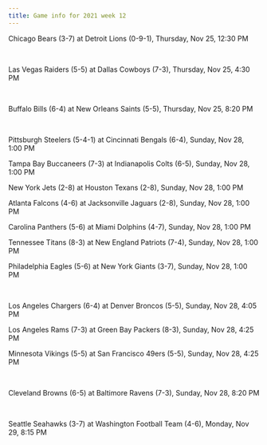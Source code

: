 ```yaml
---
title: Game info for 2021 week 12
---
```

Chicago Bears (3-7) at Detroit Lions (0-9-1), Thursday, Nov 25, 12:30 PM


<br/>

Las Vegas Raiders (5-5) at Dallas Cowboys (7-3), Thursday, Nov 25, 4:30 PM


<br/>

Buffalo Bills (6-4) at New Orleans Saints (5-5), Thursday, Nov 25, 8:20 PM


<br/>

Pittsburgh Steelers (5-4-1) at Cincinnati Bengals (6-4), Sunday, Nov 28, 1:00 PM

Tampa Bay Buccaneers (7-3) at Indianapolis Colts (6-5), Sunday, Nov 28, 1:00 PM

New York Jets (2-8) at Houston Texans (2-8), Sunday, Nov 28, 1:00 PM

Atlanta Falcons (4-6) at Jacksonville Jaguars (2-8), Sunday, Nov 28, 1:00 PM

Carolina Panthers (5-6) at Miami Dolphins (4-7), Sunday, Nov 28, 1:00 PM

Tennessee Titans (8-3) at New England Patriots (7-4), Sunday, Nov 28, 1:00 PM

Philadelphia Eagles (5-6) at New York Giants (3-7), Sunday, Nov 28, 1:00 PM


<br/>

Los Angeles Chargers (6-4) at Denver Broncos (5-5), Sunday, Nov 28, 4:05 PM

Los Angeles Rams (7-3) at Green Bay Packers (8-3), Sunday, Nov 28, 4:25 PM

Minnesota Vikings (5-5) at San Francisco 49ers (5-5), Sunday, Nov 28, 4:25 PM


<br/>

Cleveland Browns (6-5) at Baltimore Ravens (7-3), Sunday, Nov 28, 8:20 PM


<br/>

Seattle Seahawks (3-7) at Washington Football Team (4-6), Monday, Nov 29, 8:15 PM

